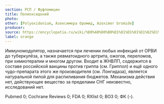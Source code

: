 ```yaml
---
section: РСП / Фуфломицин
title: Полиоксидоний
photo:
other: [Polyoxidonium, Азоксимера бромид, Azoximer bromide]
producer:
source: https://encyclopatia.ru/wiki/%D0%A0%D0%B0%D1%81%D1%81%D1%82%D1%80%D0%B5%D0%BB%D1%8C%D0%BD%D1%8B%D0%B9_%D1%81%D0%BF%D0%B8%D1%81%D0%BE%D0%BA_%D0%BF%D1%80%D0%B5%D0%BF%D0%B0%D1%80%D0%B0%D1%82%D0%BE%D0%B2
label: orange
---
```


Иммуномодулятор, назначается при лечении любых инфекций от ОРВИ до туберкулёза, а также ревматоидного артрита, ожогов, переломов, при химиотерапии и многом другом. Входит в ЖНВЛП, содержится в составе российской вакцины против гриппа (см. Гриппол) и ещё одного чудо-препарата этого же производителя (см. Лонгидаза), является натуральной пилой для распиливания бюджетов. Механизма действия нет, действующее вещество за пределами СНГ неизвестно, исследований нет.

Pubmed 0; Cochrane Reviews 0; FDA 0; RXlist 0; ВОЗ 0; ФК (-).
